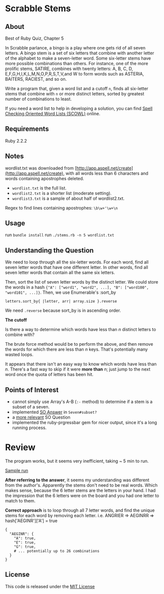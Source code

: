 # Scrabble Stems

## About

Best of Ruby Quiz, Chapter 5

In Scrabble parlance, a bingo is a play where one gets rid of all seven letters. A bingo stem is a set of six letters that combine with another letter of the alphabet to make a seven-letter word. Some six-letter stems have more possible combinations than others. For instance, one of the more prolific stems, SATIRE, combines with twenty letters: A, B, C, D, E,F,G,H,I,K,L,M,N,O,P,R,S,T,V,and W to form words such as ASTERIA, BAITERS, RACIEST, and so on.

Write a program that, given a word list and a cutoff `n`, finds all six-letter stems that combine with `n` or more distinct letters, sorted by greatest number of combinations to least.

If you need a word list to help in developing a solution, you can find [Spell Checking Oriented Word Lists (SCOWL)](http://wordlist.aspell.net/) online.

## Requirements

Ruby 2.2.2

## Notes

wordlist.txt was downloaded from [http://app.aspell.net/create](http://app.aspell.net/create), with all words less than 6 characters and words containing apostrophes deleted.

- `wordlist.txt` is the full list.
- `wordlist2.txt` is a shorter list (moderate setting).
- `wordlist3.txt` is a sample of about half of wordlist2.txt.

Regex to find lines containing apostrophes: `\b\w+'\w+\n`

## Usage

run `bundle install`
run `./stems.rb -n 5 wordlist.txt`

## Understanding the Question

We need to loop through all the six-letter words. For each word, find all seven letter words that have one different letter. In other words, find all seven letter words that contain all the same six letters. 

Then, sort the list of seven letter words by the distinct letter. We could store the words in a hash `{"A": ["word1", "word2", ...], "B": ["word100", "word101", ...]}`. Then, we use Enumerable's :sort_by

    letters.sort_by{ |letter, arr| array.size }.reverse

We need `.reverse` because sort_by is in ascending order. 

**The cutoff**

Is there a way to determine which words have less than *n* distinct letters to combine with? 

The brute force method would be to perform the above, and then remove the words for which there are less than *n* keys. That's potentially many wasted loops. 

It appears that there isn't an easy way to know which words have less than *n*. There's a fast way to skip if it were **more than** *n*; just jump to the next word once the quota of letters has been hit. 

## Points of Interest

- cannot simply use Array's A-B (`:-` method) to determine if a stem is a subset of a seven. 
- implemented [SO Answer](http://stackoverflow.com/a/11354782/575388) in `Seven#subset?`
- a [more relevant](http://stackoverflow.com/questions/3852755/ruby-array-subtraction-without-removing-items-more-than-once) SO Question
- implemented the ruby-prgressbar gem for nicer output, since it's a long running process.

# Review

The program works, but it seems very inefficient, taking ~ 5 min to run. 

[Sample run](http://youtu.be/xq6ofMv-jss)

**After referring to the answer**, it seems my understanding was different from the author's. Apparently the stems don't need to be real words. Which makes sense, because the 6 letter stems are the letters in your hand. I had the impression that the 6 letters were on the board and you had one letter to match to them. 

**Correct approach** is to loop through all 7 letter words, and find the unique stems for each word by removing each letter. i.e. ANGRIER => AEGINRR => hash['AEGINR']['A'] = true

    {
      "AEGINR": {
        "A": true,
        "E": true,
        "G": true,
        # ... potentially up to 26 combinations
      }
    }

## License

This code is released under the [MIT License](http://www.opensource.org/licenses/MIT)


